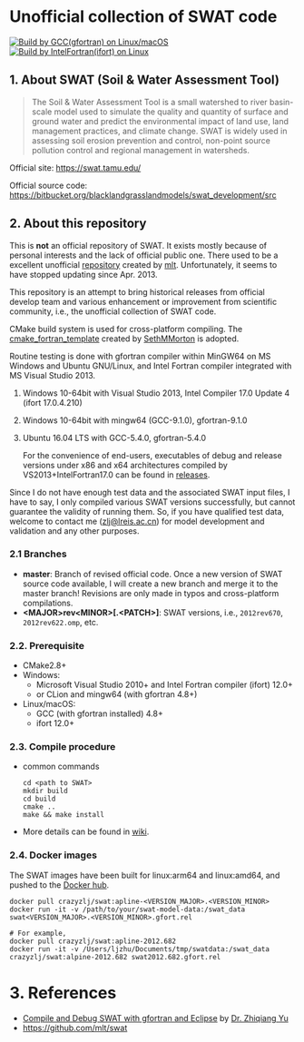 # Unofficial collection of SWAT code

[![Build by GCC(gfortran) on Linux/macOS](https://github.com/WatershedModels/SWAT/actions/workflows/cmake_build_gcc.yml/badge.svg?branch=master)](https://github.com/WatershedModels/SWAT/actions/workflows/cmake_build_gcc.yml)
[![Build by IntelFortran(ifort) on Linux](https://github.com/WatershedModels/SWAT/actions/workflows/cmake_build_ifort.yml/badge.svg?branch=master)](https://github.com/WatershedModels/SWAT/actions/workflows/cmake_build_ifort.yml)

## 1. About SWAT (Soil & Water Assessment Tool)

> The Soil & Water Assessment Tool is a small watershed to river basin-scale model used to simulate the quality and quantity of surface and ground water and predict the environmental impact of land use, land management practices, and climate change. SWAT is widely used in assessing soil erosion prevention and control, non-point source pollution control and regional management in watersheds.

Official site: https://swat.tamu.edu/

Official source code: https://bitbucket.org/blacklandgrasslandmodels/swat_development/src

## 2. About this repository

This is **not** an official repository of SWAT. It exists mostly because of personal interests and the lack of official public one. There used to be a excellent unofficial [repository](https://github.com/mlt/swat) created by [mlt](https://github.com/mlt). Unfortunately, it seems to have stopped updating since Apr. 2013.

This repository is an attempt to bring historical releases from official develop team and various enhancement or improvement from scientific community, i.e., the unofficial collection of SWAT code. 

CMake build system is used for cross-platform compiling. The [cmake_fortran_template](https://github.com/SethMMorton/cmake_fortran_template) created by [SethMMorton](https://github.com/SethMMorton) is adopted.

Routine testing is done with gfortran compiler within MinGW64 on MS Windows and Ubuntu GNU/Linux, and Intel Fortran compiler integrated with MS Visual Studio 2013.

1. Windows 10-64bit with Visual Studio 2013, Intel Compiler 17.0 Update 4 (ifort 17.0.4.210)

2. Windows 10-64bit with mingw64 (GCC-9.1.0), gfortran-9.1.0

3. Ubuntu 16.04 LTS with GCC-5.4.0, gfortran-5.4.0

   For the convenience of end-users, executables of debug and release versions under x86 and x64 architectures compiled by VS2013+IntelFortran17.0 can be found in [releases](https://github.com/WatershedModels/SWAT/releases).

Since I do not have enough test data and the associated SWAT input files, I have to say, I only compiled various SWAT versions successfully, but cannot guarantee the validity of running them. So, if you have qualified test data, welcome to contact me (zlj@lreis.ac.cn) for model development and validation and any other purposes.

### 2.1 Branches

+ **master**: Branch of revised official code. Once a new version of SWAT source code available, I will create a new branch and merge it to the master branch! Revisions are only made in typos and cross-platform compilations.
+ **\<MAJOR\>rev\<MINOR\>[.\<PATCH\>]**: SWAT versions, i.e., `2012rev670`, `2012rev622.omp`, etc.

### 2.2. Prerequisite

+ CMake2.8+
+ Windows:
  + Microsoft Visual Studio 2010+ and Intel Fortran compiler (ifort) 12.0+
  + or CLion and mingw64 (with gfortran 4.8+)
+ Linux/macOS:
  + GCC (with gfortran installed) 4.8+
  + ifort 12.0+

### 2.3. Compile procedure

+ common commands

  ```shell
  cd <path to SWAT>
  mkdir build
  cd build
  cmake ..
  make && make install
  ```

+ More details can be found in [wiki](https://github.com/WatershedModels/SWAT/wiki).

### 2.4. Docker images

The SWAT images have been built for linux:arm64 and linux:amd64, and pushed to
the [Docker hub](https://hub.docker.com/r/crazyzlj/swat/tags).

```shell
docker pull crazyzlj/swat:apline-<VERSION_MAJOR>.<VERSION_MINOR>
docker run -it -v /path/to/your/swat-model-data:/swat_data swat<VERSION_MAJOR>.<VERSION_MINOR>.gfort.rel

# For example,
docker pull crazyzlj/swat:apline-2012.682
docker run -it -v /Users/ljzhu/Documents/tmp/swatdata:/swat_data crazyzlj/swat:alpine-2012.682 swat2012.682.gfort.rel
```

# 3. References
+ [Compile and Debug SWAT with gfortran and Eclipse](https://zhiqiangyu.wordpress.com/2014/10/01/compile-and-debug-swat-with-gfortran-and-eclipse/) by [Dr. Zhiqiang Yu](https://github.com/hawklorry)
+ https://github.com/mlt/swat
